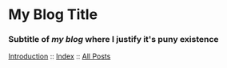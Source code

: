My Blog Title
=============

### Subtitle of *my blog* where I justify it's puny existence

[Introduction](first_post.html) :: [Index](index.html) :: [All Posts](listing.html)
